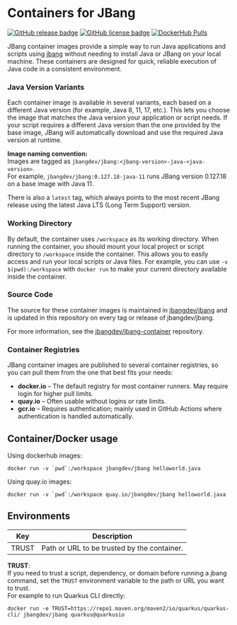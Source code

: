 # Containers for JBang

[![GitHub release badge](https://badgen.net/github/release/jbangdev/jbang-container/stable)](https://github.com/jbangdev/jbang-container/releases/latest)
[![GitHub license badge](https://badgen.net/github/license/jbangdev/jbang-container)]()
[![DockerHub Pulls](https://img.shields.io/docker/pulls/jbangdev/jbang-container)]()

JBang container images provide a simple way to run Java applications and scripts using [jbang](https://jbang.dev) without needing to install Java or JBang on your local machine. These containers are designed for quick, reliable execution of Java code in a consistent environment.

### Java Version Variants

Each container image is available in several variants, each based on a different Java version (for example, Java 8, 11, 17, etc.). This lets you choose the image that matches the Java version your application or script needs. If your script requires a different Java version than the one provided by the base image, JBang will automatically download and use the required Java version at runtime.

**Image naming convention:**  
Images are tagged as `jbangdev/jbang:<jbang-version>-java-<java-version>`.  
For example, `jbangdev/jbang:0.127.18-java-11` runs JBang version 0.127.18 on a base image with Java 11.

There is also a `latest` tag, which always points to the most recent JBang release using the latest Java LTS (Long Term Support) version.

### Working Directory

By default, the container uses `/workspace` as its working directory. When running the container, you should mount your local project or script directory to `/workspace` inside the container. This allows you to easily access and run your local scripts or Java files. For example, you can use `-v $(pwd):/workspace` with `docker run` to make your current directory available inside the container.

### Source Code

The source for these container images is maintained in [jbangdev/jbang](https://github.com/jbangdev/jbang/blob/HEAD/src/jreleaser/distributions/jbang/docker/) and is updated in this repository on every tag or release of jbangdev/jbang.

For more information, see the [jbangdev/jbang-container](https://github.com/jbangdev/jbang-container) repository.

### Container Registries

JBang container images are published to several container registries, so you can pull them from the one that best fits your needs:

- **docker.io** – The default registry for most container runners. May require login for higher pull limits.
- **quay.io** – Often usable without logins or rate limits.
- **gcr.io** – Requires authentication; mainly used in GitHub Actions where authentication is handled automatically.

## Container/Docker usage

Using dockerhub images:

```
docker run -v `pwd`:/workspace jbangdev/jbang helloworld.java
```

Using quay.io images:

```
docker run -v `pwd`:/workspace quay.io/jbangdev/jbang helloworld.java
```

## Environments

| Key   | Description                                 |
|-------|---------------------------------------------|
| TRUST | Path or URL to be trusted by the container. |

**TRUST**:  
If you need to trust a script, dependency, or domain before running a jbang command, set the `TRUST` environment variable to the path or URL you want to trust.  
For example to run Quarkus CLI directly:

```
docker run -e TRUST=https://repo1.maven.org/maven2/io/quarkus/quarkus-cli/ jbangdev/jbang quarkus@quarkusio
```

